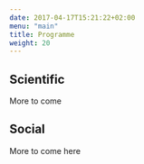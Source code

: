 ```yaml
---
date: 2017-04-17T15:21:22+02:00
menu: "main"
title: Programme
weight: 20
---
```


## Scientific 

More to come

## Social 

More to come here
